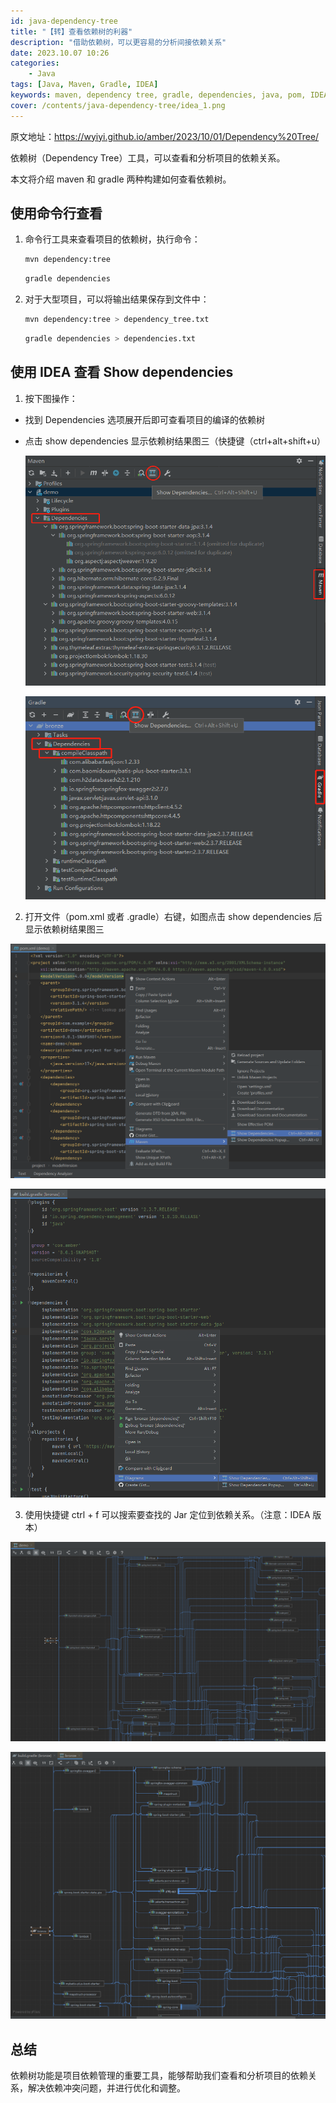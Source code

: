 ```yaml
---
id: java-dependency-tree
title: "【转】查看依赖树的利器"
description: "借助依赖树，可以更容易的分析间接依赖关系"
date: 2023.10.07 10:26
categories:
    - Java
tags: [Java, Maven, Gradle, IDEA]
keywords: maven, dependency tree, gradle, dependencies, java, pom, IDEA
cover: /contents/java-dependency-tree/idea_1.png
---
```


原文地址：https://wyiyi.github.io/amber/2023/10/01/Dependency%20Tree/

依赖树（Dependency Tree）工具，可以查看和分析项目的依赖关系。

本文将介绍 maven 和 gradle 两种构建如何查看依赖树。

## 使用命令行查看
1. 命令行工具来查看项目的依赖树，执行命令：
    
    ```bash
    mvn dependency:tree
    ```
   
    ```bash
    gradle dependencies
    ```

2. 对于大型项目，可以将输出结果保存到文件中：

    ```bash
    mvn dependency:tree > dependency_tree.txt
    ```

    ```bash
    gradle dependencies > dependencies.txt
    ```

## 使用 IDEA 查看 Show dependencies

1. 按下图操作：

- 找到 Dependencies 选项展开后即可查看项目的编译的依赖树
- 点击 show dependencies 显示依赖树结果图三（快捷键（ctrl+alt+shift+u）

  ![图一_maven](/contents/java-dependency-tree/idea_1.png)

  ![图一_gradle](/contents/java-dependency-tree/gradle_1.png)

2. 打开文件（pom.xml 或者 .gradle）右键，如图点击 show dependencies 后显示依赖树结果图三

  ![图二_maven](/contents/java-dependency-tree/idea_2.png)

  ![图二_gradle](/contents/java-dependency-tree/gradle_2.png)

3. 使用快捷键 ctrl + f 可以搜索要查找的 Jar 定位到依赖关系。（注意：IDEA 版本）

  ![图三_maven](/contents/java-dependency-tree/idea_3.png)

  ![图三_gradle](/contents/java-dependency-tree/gradle_3.png)

## 总结
依赖树功能是项目依赖管理的重要工具，能够帮助我们查看和分析项目的依赖关系，解决依赖冲突问题，并进行优化和调整。